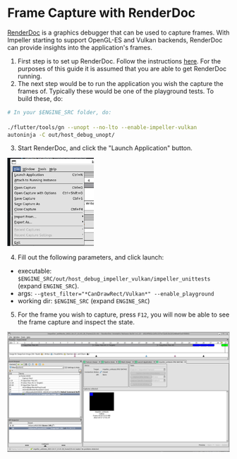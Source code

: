 # Frame Capture with RenderDoc

[RenderDoc](https://renderdoc.org/) is a graphics debugger that can be used to capture frames. With Impeller starting to support OpenGL-ES and Vulkan backends, RenderDoc can provide insights into the application's frames.

1. First step is to set up RenderDoc. Follow the instructions [here](https://renderdoc.org/docs/getting_started/quick_start.html). For the purposes of this guide it is assumed that you are able to get RenderDoc running.
2. The next step would be to run the application you wish the capture the frames of. Typically these would be one of the playground tests. To build these, do:

```bash
# In your $ENGINE_SRC folder, do:

./flutter/tools/gn --unopt --no-lto --enable-impeller-vulkan
autoninja -C out/host_debug_unopt/
```

3. Start RenderDoc, and click the "Launch Application" button.

<img src="assets/launch-app.png" height="200" />

4. Fill out the following parameters, and click launch:
  - executable: `$ENGINE_SRC/out/host_debug_impeller_vulkan/impeller_unittests` (expand `ENGINE_SRC`).
  - args: `--gtest_filter="*CanDrawRect/Vulkan*" --enable_playground`
  - working dir: `$ENGINE_SRC` (expand `ENGINE_SRC`)

5. For the frame you wish to capture, press `F12`, you will now be able to see the frame capture and inspect the state.

<img src="assets/render-doc-capture.png" />
